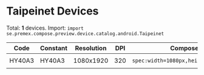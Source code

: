 # Taipeinet Devices

Total: **1** devices. Import: `import se.premex.compose.preview.device.catalog.android.Taipeinet`

| Code | Constant | Resolution | DPI | Compose Spec | Preview Usage |
|------|----------|------------|-----|-------------|---------------|
| HY40A3 | HY40A3 | 1080x1920 | 320 | `spec:width=1080px,height=1920px,dpi=320` | `@Preview(device = Taipeinet.HY40A3)` |

<!-- Generated automatically. Do not edit manually. -->
